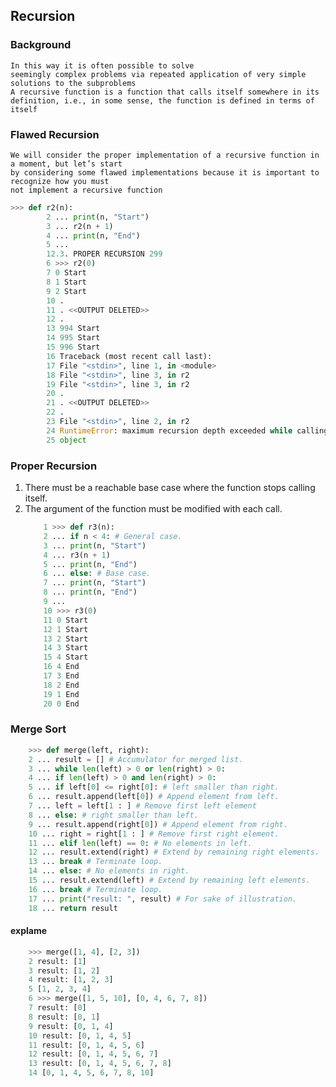 ## Recursion
### Background
    In this way it is often possible to solve
    seemingly complex problems via repeated application of very simple solutions to the subproblems
    A recursive function is a function that calls itself somewhere in its definition, i.e., in some sense, the function is defined in terms of itself
### Flawed Recursion
    We will consider the proper implementation of a recursive function in a moment, but let’s start
    by considering some flawed implementations because it is important to recognize how you must
    not implement a recursive function  

```py
>>> def r2(n):
        2 ... print(n, "Start")
        3 ... r2(n + 1)
        4 ... print(n, "End")
        5 ...
        12.3. PROPER RECURSION 299
        6 >>> r2(0)
        7 0 Start
        8 1 Start
        9 2 Start
        10 .
        11 . <<OUTPUT DELETED>>
        12 .
        13 994 Start
        14 995 Start
        15 996 Start
        16 Traceback (most recent call last):
        17 File "<stdin>", line 1, in <module>
        18 File "<stdin>", line 3, in r2
        19 File "<stdin>", line 3, in r2
        20 .
        21 . <<OUTPUT DELETED>>
        22 .
        23 File "<stdin>", line 2, in r2
        24 RuntimeError: maximum recursion depth exceeded while calling a Python
        25 object 
```
### Proper Recursion
1. There must be a reachable base case where the function stops calling itself.
2. The argument of the function must be modified with each call.
    ```py
        1 >>> def r3(n):
        2 ... if n < 4: # General case.
        3 ... print(n, "Start")
        4 ... r3(n + 1)
        5 ... print(n, "End")
        6 ... else: # Base case.
        7 ... print(n, "Start")
        8 ... print(n, "End")
        9 ...
        10 >>> r3(0)
        11 0 Start
        12 1 Start
        13 2 Start
        14 3 Start
        15 4 Start
        16 4 End
        17 3 End
        18 2 End
        19 1 End
        20 0 End
    ```
### Merge Sort
```py
    >>> def merge(left, right):
    2 ... result = [] # Accumulator for merged list.
    3 ... while len(left) > 0 or len(right) > 0:
    4 ... if len(left) > 0 and len(right) > 0:
    5 ... if left[0] <= right[0]: # left smaller than right.
    6 ... result.append(left[0]) # Append element from left.
    7 ... left = left[1 : ] # Remove first left element
    8 ... else: # right smaller than left.
    9 ... result.append(right[0]) # Append element from right.
    10 ... right = right[1 : ] # Remove first right element.
    11 ... elif len(left) == 0: # No elements in left.
    12 ... result.extend(right) # Extend by remaining right elements.
    13 ... break # Terminate loop.
    14 ... else: # No elements in right.
    15 ... result.extend(left) # Extend by remaining left elements.
    16 ... break # Terminate loop.
    17 ... print("result: ", result) # For sake of illustration.
    18 ... return result
```
#### explame
```py
    >>> merge([1, 4], [2, 3])
    2 result: [1]
    3 result: [1, 2]
    4 result: [1, 2, 3]
    5 [1, 2, 3, 4]
    6 >>> merge([1, 5, 10], [0, 4, 6, 7, 8])
    7 result: [0]
    8 result: [0, 1]
    9 result: [0, 1, 4]
    10 result: [0, 1, 4, 5]
    11 result: [0, 1, 4, 5, 6]
    12 result: [0, 1, 4, 5, 6, 7]
    13 result: [0, 1, 4, 5, 6, 7, 8]
    14 [0, 1, 4, 5, 6, 7, 8, 10]
```